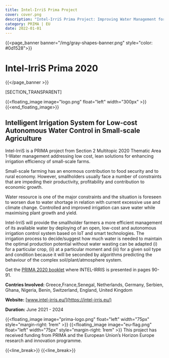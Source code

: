```yaml
---
title: Intel-IrriS Prima Project
cover: cover.png
description: "Intel-IrriS Prima Project: Improving Water Management for Small-Scale Farmers"
category: PRIMA | EU
date: 2022-01-01
---
```


<!-- {{<single_page_banner>}}
Intel-IrriS Prima 2020
{{</single_page_banner >}} -->

{{<page_banner banner="/img/gray-shapes-banner.png" style="color: #0d1528">}}
# Intel-IrriS Prima 2020
{{</page_banner >}}

[SECTION_TRANSPARENT]

{{<floating_image image="logo.png" float="left" width="300px" >}}
{{<end_floating_image>}}

## Intelligent Irrigation System for Low-cost Autonomous Water Control in Small-scale Agriculture

Intel-IrriS is a PRIMA project from Section 2 Multitopic 2020 Thematic Area 1-Water management addressing low cost, lean solutions for enhancing irrigation efficiency of small-scale farms. 

Small-scale farming has an enormous contribution to food security and to rural economy. However, smallholders usually face a number of constraints that are impeding their productivity, profitability and contribution to economic growth.

Water resource is one of the major constraints and the situation is foreseen to worsen due to water shortage in relation with current excessive use and climate change. Controlled and improved irrigation can save water while maximising plant growth and yield.

Intel-IrriS will provide the smallholder farmers a more efficient management of its available water by deploying of an open, low-cost and autonomous irrigation control system based on IoT and smart technologies. The irrigation process to decide/suggest how much water is needed to maintain the optimal production potential without water wasting can be adapted (i) for a particular crop, (ii) at a particular moment and (iii) for a given soil type and condition because it will be seconded by algorithms predicting the behaviour of the complex soil/plant/atmosphere system.


Get the [PRIMA 2020 booklet](https://prima-med.org/wp-content/uploads/2021/12/PRIMA_booklet_2020.pdf) where INTEL-IRRIS is presented in pages 90-91.


**Contries Involved:** Greece,France,Senegal, Netherlands, Germany, Serbien, Ghana, Nigeria, Benin, Switzerland, England, United Kingdom

**Website:** [www.intel-irris.eu/](https://intel-irris.eu/)

**Duration:** June 2021 - 2024

{{<floating_image image="prima-logo.png" float="left" width="75px" style="margin-right: 1rem" >}}
{{<floating_image image="eu-flag.png" float="left" width="75px" style="margin-right: 1rem" >}}
This project has received funding from PRIMA and the European Union’s Horizon Europe research and innovation programme.

{{<line_break>}}
{{<line_break>}}
